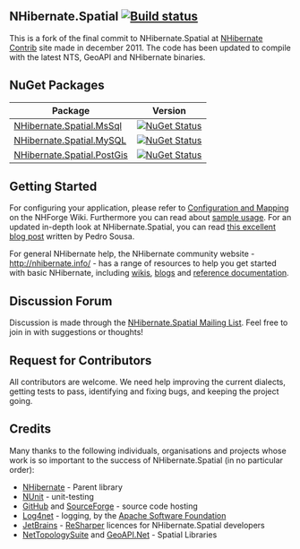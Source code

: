 ## NHibernate.Spatial [![Build status](https://ci.appveyor.com/api/projects/status/github/nhibernate/NHibernate.Spatial?branch=master&svg=true)](https://ci.appveyor.com/project/nhibernate/nhibernate-spatial/branch/master)

This is a fork of the final commit to NHibernate.Spatial at [NHibernate Contrib][NHContrib] site made in december 2011. 
The code has been updated to compile with the latest NTS, GeoAPI and NHibernate binaries.

## NuGet Packages

| Package | Version |
| --- | --- |
| [NHibernate.Spatial.MsSql](https://www.nuget.org/packages/NHibernate.Spatial.MsSql) | [![NuGet Status](http://img.shields.io/nuget/v/NHibernate.Spatial.MsSql.svg?style=flat)](http://www.nuget.org/packages/NHibernate.Spatial.MsSql) |
| [NHibernate.Spatial.MySQL](https://www.nuget.org/packages/NHibernate.Spatial.MySQL) | [![NuGet Status](http://img.shields.io/nuget/v/NHibernate.Spatial.MySQL.svg?style=flat)](http://www.nuget.org/packages/NHibernate.Spatial.MySQL) |
| [NHibernate.Spatial.PostGis](https://www.nuget.org/packages/NHibernate.Spatial.PostGis) | [![NuGet Status](http://img.shields.io/nuget/v/NHibernate.Spatial.PostGis.svg?style=flat)](http://www.nuget.org/packages/NHibernate.Spatial.PostGis) |

## Getting Started
For configuring your application, please refer to [Configuration and Mapping](http://nhibernate.info/doc/spatial/configuration-and-mapping.html) on the NHForge Wiki. 
Furthermore you can read about [sample usage](http://nhibernate.info/doc/spatial/sample-usage.html). For an updated in-depth look at NHibernate.Spatial, you can 
read [this excellent blog post](http://build-failed.blogspot.no/2012/02/nhibernate-spatial-part-1.html) written by Pedro Sousa.

For general NHibernate help, the NHibernate community website - <http://nhibernate.info/> - has a range of resources to help you get started with basic NHibernate,
including [wikis][NHWiki], [blogs][NHWiki] and [reference documentation][NH]. 

## Discussion Forum
Discussion is made through the [NHibernate.Spatial Mailing List](https://groups.google.com/forum/#!forum/nhibernate-spatial). Feel free to join in with suggestions or thoughts!

## Request for Contributors 
All contributors are welcome. We need help improving the current dialects, getting tests to pass, identifying and fixing bugs, and keeping the project going.

Credits
-------

Many thanks to the following individuals, organisations and projects whose work is so important to the success
of NHibernate.Spatial (in no particular order):
* [NHibernate][] - Parent library
* [NUnit][] - unit-testing
* [GitHub][] and [SourceForge][] - source code hosting
* [Log4net][] - logging, by the [Apache Software Foundation][]
* [JetBrains][] - [ReSharper][] licences for NHibernate.Spatial developers
* [NetTopologySuite][] and [GeoAPI.Net][] - Spatial Libraries

[NUnit]: http://www.nunit.org
[GitHub]: http://www.github.com
[SourceForge]: http://www.sourceforge.net
[Log4net]: http://logging.apache.org/log4net
[Apache Software Foundation]: http://www.apache.org
[JetBrains]: http://www.jetbrains.com
[ReSharper]: http://www.jetbrains.com/resharper
[GeoAPI.Net]: https://github.com/NetTopologySuite/GeoAPI
[NetTopologySuite]: https://github.com/NetTopologySuite/NetTopologySuite
[NHibernate]: https://github.com/nhibernate/nhibernate-core
[NHWiki]: http://nhforge.org/wikis
[NHBlog]: http://nhibernate.info/blog/
[NH]: http://nhibernate.info/doc/nh/en/index.html
[NHContrib]: http://sourceforge.net/projects/nhcontrib/
